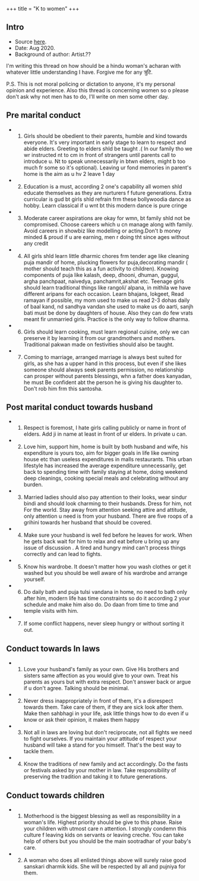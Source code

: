 +++
title = "K to women"
+++

## Intro
- Source [here](https://twitter.com/katyyayanii/status/1257289551271342080).
- Date: Aug 2020.
- Background of author: Artist.??

I'm writing this thread on how should be a hindu woman's acharan with whatever little understanding I have. Forgive me for any त्रुटि.

P.S. This is not moral policing or dictation to anyone, it's my personal opinion and experience. Also this thread is concerning women so o please don't ask why not men has to do, I'll write on men some other day.

## Pre marital conduct

- 1. Girls should be obedient to their parents, humble and kind towards everyone. It's very important in early stage to learn to respect and abide elders. Greeting to elders shld be taught .( In our family tho we wr instructed nt to cm in front of strangers until parents call to introduce u. Nt to speak unnecessarily in btwn elders, might b too much fr some so it's optional). Leaving ur fond memories in parent's home is the aim as u hv 2 leave 1 day
- 2. Education is a must, according 2 one's capability all women shld educate themselves as they are nurturers f future generations. Extra curricular is gud bt girls shld refrain frm these bollywoodia dance as hobby. Learn classical if u wnt bt this modern dance is pure cringe
- 3. Moderate career aspirations are okay for wmn, bt family shld not be compromised. Choose careers which u cn manage along with family. Avoid careers in showbiz like modelling or acting.Don't b money minded & proud if u are earning, men r doing tht since ages without any credit
- 4. All girls shld learn little dharmic chores frm tender age like cleaning puja mandir of home, plucking flowers for puja,decorating mandir ( mother should teach this as a fun activity to children). Knowing components of puja like kalash, deep, dhooni, dhuman, guggul, argha panchpaat, naivedya, panchamrit,akshat etc. Teenage girls should learn traditional things like rangoli/ alpana, in mithila we have different aripans for each occasion. Learn bhajans, lokgeet, Read ramayan if possible, my mom used to make us read 2-3 dohas daily of baal kand, nd sandhya vandan she used to make us do aarti, sanjh bati must be done by daughters of house. Also they can do few vrats meant fir unmarried girls. Practice is the only way to follow dharma.
- 6. Girls should learn cooking, must learn regional cuisine, only we can preserve it by learning it from our grandmothers and mothers. Traditional pakwan made on festivities should also be taught.
- 7. Coming to marriage, arranged marriage is always best suited for girls, as she has a upper hand in this process, but even if she likes someone should always seek parents permission, no relationship can prosper without parents blessings, whn a father does kanyadan, he must Be confident abt the person he is giving his daughter to. Don't rob him frm this santosha.

## Post marital conduct towards husband

- 1. Respect is foremost, I hate girls calling publicly or name in front of elders. Add ji in name at least in front of ur elders. In private u can.
- 2. Love him, support him, home is built by both husband and wife, his expenditure is yours too, aim for bigger goals in life like owning house etc than useless expenditures in malls restaurants. This urban lifestyle has increased the average expenditure unnecessarily, get back to spending time with family staying at home, doing weekend deep cleanings, cooking special meals and celebrating without any burden.
- 3. Married ladies should also pay attention to their looks, wear sindur bindi and should look charming to their husbands. Dress for him, not For the world. Stay away from attention seeking attire and attitude, only attention u need is from your husband. There are five roops of a grihini towards her husband that should be covered.
- 4. Make sure your husband is well fed before he leaves for work. When he gets back wait for him to relax and eat before u bring up any issue of discussion . A tired and hungry mind can't process things correctly and can lead to fights.
- 5. Know his wardrobe. It doesn't matter how you wash clothes or get it washed but you should be well aware of his wardrobe and arrange yourself.
- 6. Do daily bath and puja tulsi vandana in home, no need to bath only after him, modern life has time constraints so do it according 2 your schedule and make him also do. Do daan from time to time and temple visits with him.
- 7. If some conflict happens, never sleep hungry or without sorting it out.

## Conduct towards In laws

- 1. Love your husband's family as your own. Give His brothers and sisters same affection as you would give to your own. Treat his parents as yours but with extra respect. Don't answer back or argue if u don't agree. Talking should be minimal.
- 2. Never dress inappropriately in front of them, it's a disrespect towards them. Take care of them, if they are sick look after them. Make then sahbhagi in your life, ask little things how to do even if u know or ask their opinion, it makes them happy
- 3. Not all in laws are loving but don't reciprocate, not all fights we need to fight ourselves. If you maintain your attitude of respect your husband will take a stand for you himself. That's the best way to tackle them.
- 4. Know the traditions of new family and act accordingly. Do the fasts or festivals asked by your mother in law. Take responsibility of preserving the tradition and taking it to future generations.

## Conduct towards children

- 1. Motherhood is the biggest blessing as well as responsibility in a woman's life. Highest priority should be give to this phase. Raise your children with utmost care n attention. I strongly condemn this culture f leaving kids on servants or leaving creche. You can take help of others but you should be the main sootradhar of your baby's care.
- 2. A woman who does all enlisted things above will surely raise good sanskari dharmik kids. She will be respected by all and pujniya for them. 

